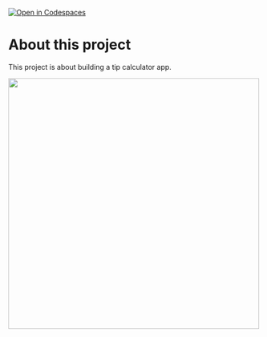 [![Open in Codespaces](https://classroom.github.com/assets/launch-codespace-2972f46106e565e64193e422d61a12cf1da4916b45550586e14ef0a7c637dd04.svg)](https://classroom.github.com/open-in-codespaces?assignment_repo_id=15741840)
# About this project

This project is about building a tip calculator app. 

<img src="./design/desktop-design-completed.jpg" width="500" />

